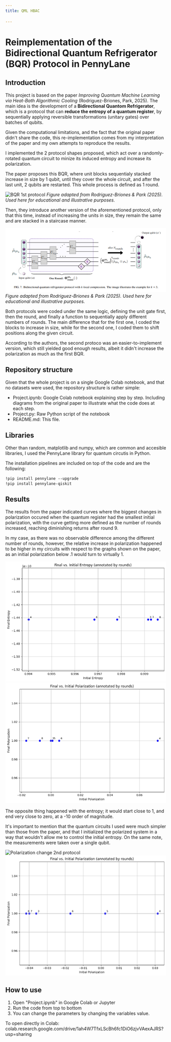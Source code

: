 ```yaml
---
title: QML HBAC

---
```


# Reimplementation of the Bidirectional Quantum Refrigerator (BQR) Protocol in PennyLane


## Introduction 

This project is based on the paper *Improving Quantum Machine Learning via Heat-Bath Algorithmic Cooling* (Rodriguez-Briones, Park, 2025). The main idea is the development of a **Bidirectional Quantom Refrigerator**, which is a protocol that can **reduce the entropy of a quantum register**, by sequentially applying reversible transformations (unitary gates) over batches of qubits. 

Given the computational limitations, and the fact that the original paper didn't share the code, this re-implementation comes from my interpretation of the paper and my own attempts to reproduce the results.

I implemented the 2 protocol shapes proposed, which act over a randomly-rotated quantum circuit to minize its induced entropy and increase its polarization. 

The paper proposes this BQR, where unit blocks sequentialy stacked increase in size by 1 qubit, until they cover the whole circuit, and after the last unit, 2 qubits are restarted. This whole process is defined as 1 round.

![BQR 1st protocol](images/BQR_first_protocol.png)
*Figure adapted from Rodriguez-Briones & Park (2025). Used here for educational and illustrative purposes.*

Then, they introduce another version of the aforementioned protocol, only that this time, instead of increasing the units in size, they remain the same and are stacked in a staircase manner.

![BQR 2nd protocol](images/image.png)
*Figure adapted from Rodriguez-Briones & Park (2025). Used here for educational and illustrative purposes.*

Both protocols were coded under the same logic, defining the unit gate first, then the round, and finally a function to sequentially apply different numbers of rounds. The main difference that for the first one, I coded the blocks to increase in size, while for the second one, I coded them to shift positions along the given circuit.

According to the authors, the second protoco was an easier-to-implement version, which still yielded good enough results, albeit it didn't increase the polarization as much as the first BQR. 

## Repository structure 

Given that the whole project is on a single Google Colab notebook, and that no datasets were used, the repository structure is rather simple: 

* Project.ipynb: Google Colab notebook explaining step by step. Including diagrams from the original paper to illustrate what the code does at each step.
* Project.py: Raw Python script of the notebook
* README.md: This file. 


## Libraries

Other than random, matplotlib and numpy, which are common and accesible libraries, I used the PennyLane library for quantum circutis in Python. 

The installation pipelines are included on top of the code and are the following:

```
!pip install pennylane --upgrade
!pip install pennylane-qiskit
```


## Results 

The results from the paper indicated curves where the biggest changes in polarization occured when the quantum register had the smallest initial polarization, with the curve getting more defined as the number of rounds increased, reaching diminishing returns after round 9. 

In my case, as there was no observable difference among the different number of rounds, however, the relative increase in polarization happened to be higher in my circuits with respect to the graphs shown on the paper, as an initial polarization below .1 would turn to virtually 1.


![Polarization change 1st protocol](images/Entropy_change_1st_protocol.png)
![Entropy change 1st protocol](images/Polarization_change_1st_protocol.png)

The opposite thing happened with the entropy; it would start close to 1, and end very close to zero, at a -10 order of magnitude. 

It's important to mention that the quantum circuits I used were much simpler than those from the paper, and that I initialized the polarized system in a way that wouldn't allow me to control the initial entropy. On the same note, the measurements were taken over a single qubit. 

![Polarization change 2nd protocol](images/Entropy_change_first_protocol.png)
![Entropy change 2nd protocol](images/Polarization_change_2nd_protocol.png)



## How to use 

1. Open "Project.ipynb" in Google Colab or Jupyter
2. Run the code from top to bottom
3. You can change the parameters by changing the variables value. 

To open directly in Colab: colab.research.google.com/drive/1ah4W7TfxLScBh6fc1DiO6zjvVAexAJRS?usp=sharing 
